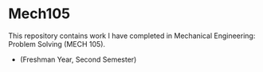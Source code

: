 # Mech105
This repository contains work I have completed in Mechanical Engineering: Problem Solving (MECH 105).
- (Freshman Year, Second Semester)
